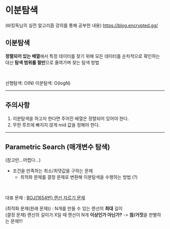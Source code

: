 # 이분탐색

(바킹독님의 실전 알고리즘 강의를 통해 공부한 내용)
https://blog.encrypted.gg/

## 이분탐색

**정렬되어 있는 배열**에서 특정 데이터를 찾기 위해 모든 데이터를 순차적으로 확인하는 대신 **탐색 범위를 절반**으로 줄여가며 찾는 탐색 방법

<br>

선형탐색: O(N)
이분탐색: O(logN)

---

## 주의사항
1. 이분탐색을 하고자 한다면 주어진 배열은 정렬되어 있어야 한다.
2. 무한 루프에 빠지지 않게 mid 값을 정해야 한다.

---

## Parametric Search (매개변수 탐색)
(참고만...어렵다...)

* 조건을 만족하는 최소/최댓값을 구하는 문제
  * 최적화 문제를 결정 문제로 변환해 이분탐색을 수행하는 방법 (?)

<br>

대표 문제 : [BOJ(1654번) 랜선 자르기 문제](https://www.acmicpc.net/problem/1654)


(최적화 문제(원래 문제)) : N개를 만들 수 있는 랜선의 **최대** 길이  
(결정 문제) 랜선의 길이가 X일 때 랜선이 N개 **이상인가 아닌가?**
-> **참/거짓**을 판별하는 문제!!!
